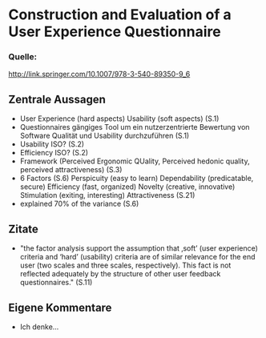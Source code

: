 # Construction and Evaluation of a User Experience Questionnaire 

### Quelle:
http://link.springer.com/10.1007/978-3-540-89350-9_6

## Zentrale Aussagen
- User Experience (hard aspects) Usability (soft aspects) (S.1)
- Questionnaires gängiges Tool um ein nutzerzentrierte Bewertung von Software Qualität und Usability durchzuführen (S.1)
- Usability ISO? (S.2)
- Efficiency ISO? (S.2)
- Framework (Perceived Ergonomic QUality, Perceived hedonic quality, perceived attractiveness) (S.3)
- 6 Factors (S.6)
Perspicuity (easy to learn)
Dependability (predicatable, secure)
Efficiency (fast, organized)
Novelty (creative, innovative)
Stimulation (exiting, interesting)
Attractiveness (S.21)
- explained 70% of the variance (S.6)


## Zitate
- "the factor analysis support the assumption that ‚soft’ (user experience) criteria and ‘hard’ (usability) criteria are of similar relevance for the end user (two scales and three scales, respectively). This fact is not reflected adequately by the structure of other user feedback questionnaires." (S.11)

## Eigene Kommentare
- Ich denke...